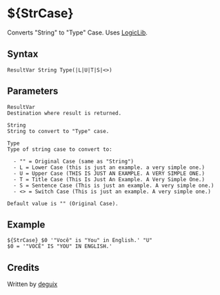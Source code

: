 # ${StrCase}

Converts "String" to "Type" Case. Uses [LogicLib][1].

## Syntax

    ResultVar String Type(|L|U|T|S|<>)

## Parameters

    ResultVar
    Destination where result is returned.

    String
    String to convert to "Type" case.
    
    Type
    Type of string case to convert to:

      - "" = Original Case (same as "String")
      - L = Lower Case (this is just an example. a very simple one.)
      - U = Upper Case (THIS IS JUST AN EXAMPLE. A VERY SIMPLE ONE.)
      - T = Title Case (This Is Just An Example. A Very Simple One.)
      - S = Sentence Case (This is just an example. A very simple one.)
      - <> = Switch Case (This is just an example. A very simple one.)
      
    Default value is "" (Original Case).

## Example

    ${StrCase} $0 '"Você" is "You" in English.' "U"
    $0 = '"VOCÊ" IS "YOU" IN ENGLISH.'

## Credits

Written by [deguix][2]

[1]: ../LogicLib
[2]: http://nsis.sourceforge.net/User:Deguix